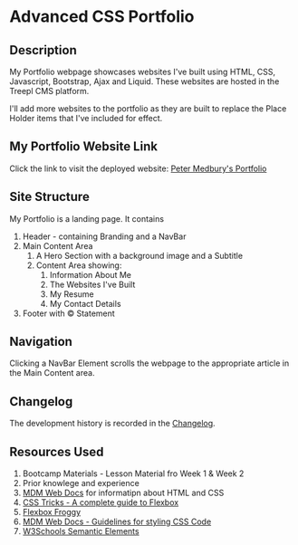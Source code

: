 # Advanced CSS Portfolio

## Description
My Portfolio webpage showcases websites I've built using HTML, CSS, Javascript, Bootstrap, Ajax and Liquid. These websites are hosted in the Treepl CMS platform.

I'll add more websites to the portfolio as they are built to replace the Place Holder items that I've included for effect.

## My Portfolio Website Link

Click the link to visit the deployed website: [Peter Medbury's Portfolio][def1]

## Site Structure
My Portfolio is a landing page. It contains
1. Header - containing Branding and a NavBar
2. Main Content Area
    1. A Hero Section with a background image and a Subtitle
    2. Content Area showing:
        1. Information About Me
        2. The Websites I've Built
        3. My Resume
        4. My Contact Details
3. Footer with © Statement

## Navigation
Clicking a NavBar Element scrolls the webpage to the appropriate article in the Main Content area.

## Changelog
The development history is recorded in the [Changelog](./CHANGELOG.md).



## Resources Used
1. Bootcamp Materials - Lesson Material fro Week 1 & Week 2
2. Prior knowlege and experience
3. [MDM Web Docs][def2] for informatipn about HTML and CSS
4. [CSS Tricks - A complete guide to Flexbox][def3]
5. [Flexbox Froggy][def4]
5. [MDM Web Docs - Guidelines for styling CSS Code][def5]
6. [W3Schools Semantic Elements][def6]

[def1]: https://dingogap.github.io/02-Advanced-CSS-Portfolio/
[def2]: https://developer.mozilla.org/en-US/
[def3]: https://css-tricks.com/snippets/css/a-guide-to-flexbox/
[def4]: https://flexboxfroggy.com/
[def5]: https://developer.mozilla.org/en-US/docs/MDN/Writing_guidelines/Writing_style_guide/Code_style_guide/CSS
[def6]: https://www.w3schools.com/html/html5_semantic_elements.asp

